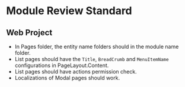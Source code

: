 # Module Review Standard

## Web Project

* In Pages folder, the entity name folders should in the module name folder.
* List pages should have the `Title`, `BreadCrumb` and `MenuItemName` configurations in PageLayout.Content.
* List pages should have actions permission check.
* Localizations of Modal pages should work.
